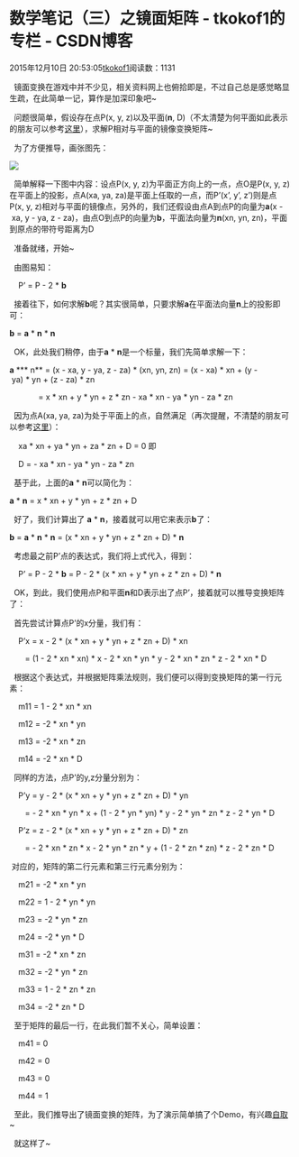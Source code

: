 # 数学笔记（三）之镜面矩阵 - tkokof1的专栏 - CSDN博客

2015年12月10日 20:53:05[tkokof1](https://me.csdn.net/tkokof1)阅读数：1131


  镜面变换在游戏中并不少见，相关资料网上也俯拾即是，不过自己总是感觉略显生疏，在此简单一记，算作是加深印象吧~

  问题很简单，假设存在点P(x, y, z)以及平面(**n**, D)（不太清楚为何平面如此表示的朋友可以参考[这里](http://blog.csdn.net/tkokof1/article/details/49978199)），求解P相对与平面的镜像变换矩阵~

  为了方便推导，画张图先：

![](https://img-blog.csdn.net/20151210204734248)

  简单解释一下图中内容：设点P(x, y, z)为平面正方向上的一点，点O是P(x, y, z)在平面上的投影，点A(xa, ya, za)是平面上任取的一点，而P’(x’, y’, z’)则是点P(x, y, z)相对与平面的镜像点，另外的，我们还假设由点A到点P的向量为**a**(x - xa, y - ya, z - za)，由点O到点P的向量为**b**，平面法向量为**n**(xn, yn, zn)，平面到原点的带符号距离为D

  准备就绪，开始~

  由图易知：

    P’ = P - 2 * **b**

  接着往下，如何求解**b**呢？其实很简单，只要求解**a**在平面法向量**n**上的投影即可：

**b** = **a** * **n** * **n**

  OK，此处我们稍停，由于**a** * **n**是一个标量，我们先简单求解一下：

**a** *** n** = (x - xa, y - ya, z - za) * (xn, yn, zn) = (x - xa) * xn + (y - ya) * yn + (z - za) * zn

             = x * xn + y * yn + z * zn - xa * xn - ya * yn - za * zn

  因为点A(xa, ya, za)为处于平面上的点，自然满足（再次提醒，不清楚的朋友可以参考[这里](http://blog.csdn.net/tkokof1/article/details/49978199)）：

    xa * xn + ya * yn + za * zn + D = 0 即

    D = - xa * xn - ya * yn - za * zn

  基于此，上面的**a** * **n**可以简化为：

**a** * **n** = x * xn + y * yn + z * zn + D

  好了，我们计算出了 **a** * **n**，接着就可以用它来表示**b**了：

**b** = **a** * **n** * **n** = (x * xn + y * yn + z * zn + D) * **n**

  考虑最之前P’点的表达式，我们将上式代入，得到：

    P’ = P - 2 * **b** = P - 2 * (x * xn + y * yn + z * zn + D) * **n**

  OK，到此，我们使用点P和平面**n**和D表示出了点P’，接着就可以推导变换矩阵了：

  首先尝试计算点P’的x分量，我们有：

    P’x = x - 2 * (x * xn + y * yn + z * zn + D) * xn

       = (1 - 2 * xn * xn) * x - 2 * xn * yn * y - 2 * xn * zn * z - 2 * xn * D

  根据这个表达式，并根据矩阵乘法规则，我们便可以得到变换矩阵的第一行元素：

    m11 = 1 - 2 * xn * xn

    m12 = -2 * xn * yn

    m13 = -2 * xn * zn

    m14 = -2 * xn * D

  同样的方法，点P’的y,z分量分别为：

    P’y = y - 2 * (x * xn + y * yn + z * zn + D) * yn

       = - 2 * xn * yn * x + (1 - 2 * yn * yn) * y - 2 * yn * zn * z - 2 * yn * D

    P’z = z - 2 * (x * xn + y * yn + z * zn + D) * zn

       = - 2 * xn * zn * x - 2 * yn * zn * y + (1 - 2 * zn * zn) * z - 2 * zn * D

 对应的，矩阵的第二行元素和第三行元素分别为：

    m21 = -2 * xn * yn

    m22 = 1 - 2 * yn * yn

    m23 = -2 * yn * zn

    m24 = -2 * yn * D

    m31 = -2 * xn * zn

    m32 = -2 * yn * zn

    m33 = 1 - 2 * zn * zn

    m34 = -2 * zn * D

  至于矩阵的最后一行，在此我们暂不关心，简单设置：

    m41 = 0

    m42 = 0

    m43 = 0

    m44 = 1

  至此，我们推导出了镜面变换的矩阵，为了演示简单搞了个Demo，有兴趣[自取](https://github.com/tkokof/ReflectMatrix)~

  就这样了~

